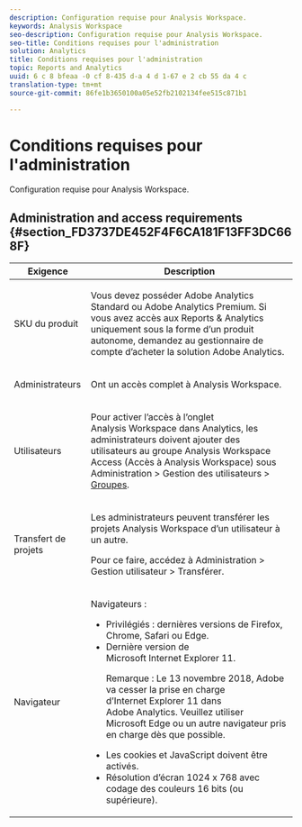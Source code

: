 ```yaml
---
description: Configuration requise pour Analysis Workspace.
keywords: Analysis Workspace
seo-description: Configuration requise pour Analysis Workspace.
seo-title: Conditions requises pour l'administration
solution: Analytics
title: Conditions requises pour l'administration
topic: Reports and Analytics
uuid: 6 c 8 bfeaa -0 cf 8-435 d-a 4 d 1-67 e 2 cb 55 da 4 c
translation-type: tm+mt
source-git-commit: 86fe1b3650100a05e52fb2102134fee515c871b1

---
```



# Conditions requises pour l'administration

Configuration requise pour Analysis Workspace.

## Administration and access requirements {#section_FD3737DE452F4F6CA181F13FF3DC668F}

<table id="table_3065772701A64D4EB5F175100A60F284"> 
 <thead> 
  <tr> 
   <th colname="col1" class="entry"> Exigence </th> 
   <th colname="col2" class="entry"> Description </th> 
  </tr>
 </thead>
 <tbody> 
  <tr> 
   <td colname="col1"> SKU du produit </td> 
   <td colname="col2"> <p> Vous devez posséder <span class="keyword">Adobe Analytics Standard</span> ou <span class="keyword">Adobe Analytics</span> Premium. Si vous avez accès aux Reports &amp; Analytics uniquement sous la forme d’un produit autonome, demandez au gestionnaire de compte d’acheter la solution <span class="keyword">Adobe Analytics</span>. </p> </td> 
  </tr> 
  <tr> 
   <td colname="col1"> Administrateurs </td> 
   <td colname="col2"> <p>Ont un accès complet à Analysis Workspace. </p> </td> 
  </tr> 
  <tr> 
   <td colname="col1"> Utilisateurs </td> 
   <td colname="col2"> <p>Pour activer l’accès à l’onglet Analysis Workspace dans Analytics, les administrateurs doivent ajouter des utilisateurs au groupe <span class="uicontrol">Analysis Workspace Access</span> (Accès à Analysis Workspace) sous <span class="uicontrol">Administration</span> &gt; <span class="uicontrol">Gestion des utilisateurs</span> &gt; <a href="https://marketing.adobe.com/resources/help/en_US/reference/groups.html" format="https" scope="external">Groupes</a>. </p> </td> 
  </tr> 
  <tr> 
   <td colname="col1"> Transfert de projets </td> 
   <td colname="col2"> <p>Les administrateurs peuvent transférer les projets <span class="wintitle">Analysis Workspace</span> d’un utilisateur à un autre. </p> <p>Pour ce faire, accédez à <span class="uicontrol">Administration</span> &gt; <span class="uicontrol">Gestion utilisateur</span> &gt; <span class="uicontrol">Transférer</span>. </p> </td> 
  </tr> 
  <tr> 
   <td colname="col1"> Navigateur </td> 
   <td colname="col2"> <p> Navigateurs : </p> 
    <ul id="ul_B10D000F38DC44F68E2909B483E58FE0"> 
     <li id="li_5A905B0F5342443B96433FDBB1015CA9">Privilégiés : dernières versions de Firefox, Chrome, Safari ou Edge. </li> 
     <li id="li_75D6560CE77748B6B2A794B374E3C6F8"> Dernière version de Microsoft Internet Explorer 11. <p> Remarque : Le 13 novembre 2018, Adobe va cesser la prise en charge d’Internet Explorer 11 dans Adobe Analytics. Veuillez utiliser Microsoft Edge ou un autre navigateur pris en charge dès que possible.</p> </li> 
    </ul> 
    <ul id="ul_74DD135CDAEF40A28DCCE927212B4163"> 
     <li id="li_385DCC2B725E4FDBAE75F57E96889B2E"> Les cookies et JavaScript doivent être activés. </li> 
     <li id="li_AE8D64267EC74C5290CB5793FB0C04D1">Résolution d’écran 1024 x 768 avec codage des couleurs 16 bits (ou supérieure). </li> 
    </ul> </td> 
  </tr> 
 </tbody> 
</table>

